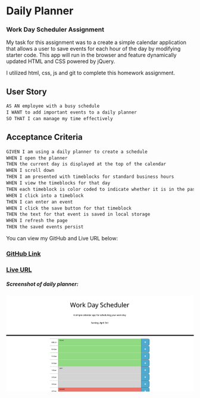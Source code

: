 # Daily Planner

### Work Day Scheduler Assignment

My task for this assignment was to a create a simple calendar application that allows a user to save events for each hour of the day by modifying starter code. This app will run in the browser and feature dynamically updated HTML and CSS powered by jQuery. 

I utilized html, css, js and git to complete this homework assignment. 

## User Story

```md
AS AN employee with a busy schedule
I WANT to add important events to a daily planner
SO THAT I can manage my time effectively
```

## Acceptance Criteria

```md
GIVEN I am using a daily planner to create a schedule
WHEN I open the planner
THEN the current day is displayed at the top of the calendar
WHEN I scroll down
THEN I am presented with timeblocks for standard business hours
WHEN I view the timeblocks for that day
THEN each timeblock is color coded to indicate whether it is in the past(color:Grey), present(color:Red), or future(color:Green)
WHEN I click into a timeblock
THEN I can enter an event
WHEN I click the save button for that timeblock
THEN the text for that event is saved in local storage
WHEN I refresh the page
THEN the saved events persist
```

You can view my GitHub and Live URL below:
### [GitHub Link](https://github.com/mduhart82/daily-planner) 
### [Live URL](https://mduhart82.github.io/daily-planner/)



##### Screenshot of daily planner:
![](./Images/daily%20planner%20srnsht.png)